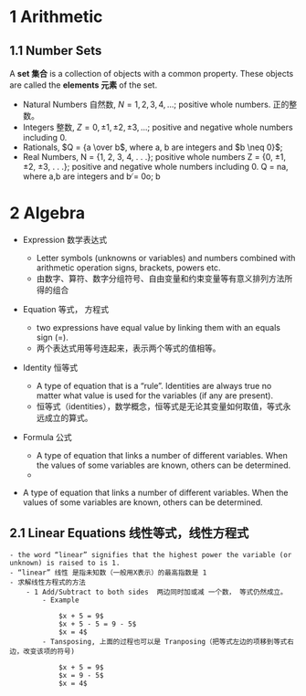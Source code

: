 # 1 Arithmetic

## 1.1 Number Sets

A **set 集合** is a collection of objects with a common property.
These objects are called the **elements 元素** of the set.

- Natural Numbers 自然数,  $N = {1, 2, 3, 4, . . .}$; positive whole numbers. 正的整数。
- Integers 整数, $Z = {0, ±1, ±2, ±3, . . .}$; positive and negative whole numbers including 0.
- Rationals, $Q = {a \over b$, where a, b are integers and $b \neq 0}$;
- Real Numbers,
  N = {1, 2, 3, 4, . . .}; positive whole numbers
  Z = {0, ±1, ±2, ±3, . . .}; positive and negative whole numbers including 0.
  Q = na, where a,b are integers and b ̸= 0o; b

# 2 Algebra

- Expression 数学表达式
  - Letter symbols (unknowns or variables) and numbers combined with arithmetic operation signs, brackets, powers etc.
  - 由数字、算符、数字分组符号、自由变量和约束变量等有意义排列方法所得的组合
- Equation 等式， 方程式
  - two expressions have equal value by linking them with an equals sign (=).
  - 两个表达式用等号连起来，表示两个等式的值相等。
- Identity 恒等式
  - A type of equation that is a “rule”. Identities are always true no matter what value is used for the variables (if any are present).
  - 恒等式（identities），数学概念，恒等式是无论其变量如何取值，等式永远成立的算式。
- Formula 公式

  - A type of equation that links a number of different variables. When the values of some variables are known, others can be determined.
  -

- A type of equation that links a number of different variables. When the values of some variables are known, others can be determined.

## 2.1 Linear Equations 线性等式，线性方程式

    - the word “linear” signifies that the highest power the variable (or unknown) is raised to is 1.
    - “linear” 线性 是指未知数（一般用X表示）的最高指数是 1
    - 求解线性方程式的方法
        - 1 Add/Subtract to both sides  两边同时加或减 一个数， 等式仍然成立。
            - Example

                $x + 5 = 9$
                $x + 5 - 5 = 9 - 5$
                $x = 4$
            - Tansposing, 上面的过程也可以是 Tranposing（把等式左边的项移到等式右边，改变该项的符号)

                $x + 5 = 9$
                $x = 9 - 5$
                $x = 4$
